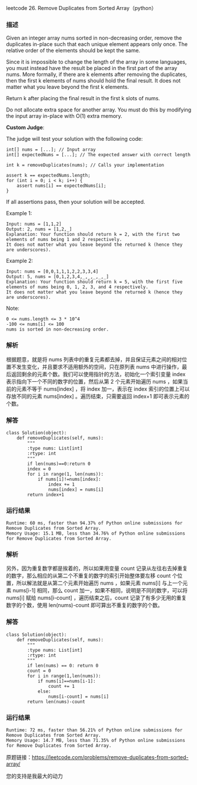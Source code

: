 leetcode  26. Remove Duplicates from Sorted Array（python）

### 描述

Given an integer array nums sorted in non-decreasing order, remove the duplicates in-place such that each unique element appears only once. The relative order of the elements should be kept the same.

Since it is impossible to change the length of the array in some languages, you must instead have the result be placed in the first part of the array nums. More formally, if there are k elements after removing the duplicates, then the first k elements of nums should hold the final result. It does not matter what you leave beyond the first k elements.

Return k after placing the final result in the first k slots of nums.

Do not allocate extra space for another array. You must do this by modifying the input array in-place with O(1) extra memory.

**Custom Judge**:

The judge will test your solution with the following code:

	int[] nums = [...]; // Input array
	int[] expectedNums = [...]; // The expected answer with correct length
	
	int k = removeDuplicates(nums); // Calls your implementation
	
	assert k == expectedNums.length;
	for (int i = 0; i < k; i++) {
	    assert nums[i] == expectedNums[i];
	}

If all assertions pass, then your solution will be accepted.



Example 1:

	Input: nums = [1,1,2]
	Output: 2, nums = [1,2,_]
	Explanation: Your function should return k = 2, with the first two elements of nums being 1 and 2 respectively.
	It does not matter what you leave beyond the returned k (hence they are underscores).

	
Example 2:

	Input: nums = [0,0,1,1,1,2,2,3,3,4]
	Output: 5, nums = [0,1,2,3,4,_,_,_,_,_]
	Explanation: Your function should return k = 5, with the first five elements of nums being 0, 1, 2, 3, and 4 respectively.
	It does not matter what you leave beyond the returned k (hence they are underscores).



Note:

	0 <= nums.length <= 3 * 10^4
	-100 <= nums[i] <= 100
	nums is sorted in non-decreasing order.


### 解析

根据题意，就是将 nums 列表中的重复元素都去掉，并且保证元素之间的相对位置不发生变化，并且要求不适用额外的空间，只在原列表 nums 中进行操作，最后返回剩余的元素个数。我们可以使用指针的方法，初始化一个索引变量 index 表示指向下一个不同的数字的位置，然后从第 2 个元素开始遍历 nums ，如果当前的元素不等于 nums[index] ，将 index 加一，表示在 index 索引的位置上可以存放不同的元素 nums[index] 。遍历结束，只需要返回 index+1 即可表示元素的个数。


### 解答
				

	class Solution(object):
	    def removeDuplicates(self, nums):
	        """
	        :type nums: List[int]
	        :rtype: int
	        """
	        if len(nums)==0:return 0
	        index = 0
	        for i in range(1, len(nums)):
	            if nums[i]!=nums[index]:
	                index += 1
	                nums[index] = nums[i]
	        return index+1
            	      
			
### 运行结果

	Runtime: 60 ms, faster than 94.37% of Python online submissions for Remove Duplicates from Sorted Array.
	Memory Usage: 15.1 MB, less than 34.76% of Python online submissions for Remove Duplicates from Sorted Array.

### 解析
另外，因为重复数字都是挨着的，所以如果用变量 count 记录从左往右去掉重复的数字，那么相应的从第二个不重复的数字的索引开始整体要左移 count 个位置，所以解法就是从第二个元素开始遍历 nums ，如果元素 nums[i] 与上一个元素  nums[i-1]  相同，那么 count 加一，如果不相同，说明是不同的数字，可以将 nums[i] 赋给 nums[i-count]  ，遍历结束之后，count 记录了有多少无用的重复数字的个数，使用 len(nums)-count 即可算出不重复的数字的个数。

### 解答	
	class Solution(object):
	    def removeDuplicates(self, nums):
	        """
	        :type nums: List[int]
	        :rtype: int
	        """
	        if len(nums) == 0: return 0
	        count = 0
	        for i in range(1,len(nums)):
	            if nums[i]==nums[i-1]:
	                count += 1
	            else:
	                nums[i-count] = nums[i]
	        return len(nums)-count
### 运行结果	        
	        
	Runtime: 72 ms, faster than 56.21% of Python online submissions for Remove Duplicates from Sorted Array.
	Memory Usage: 14.7 MB, less than 71.35% of Python online submissions for Remove Duplicates from Sorted Array.    

原题链接：https://leetcode.com/problems/remove-duplicates-from-sorted-array/



您的支持是我最大的动力
